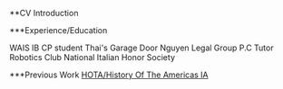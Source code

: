 **CV Introduction

***Experience/Education

WAIS IB CP student
Thai's Garage Door 
Nguyen Legal Group P.C
Tutor
Robotics Club
National Italian Honor Society

***Previous Work
[HOTA/History Of The Americas IA]((https://docs.google.com/document/d/1XYyXSrIlbpidIH4kQ-rd6YbL41XjrNIeipEpllmSHDY/edit#heading=h.mpudln1zatjd))
